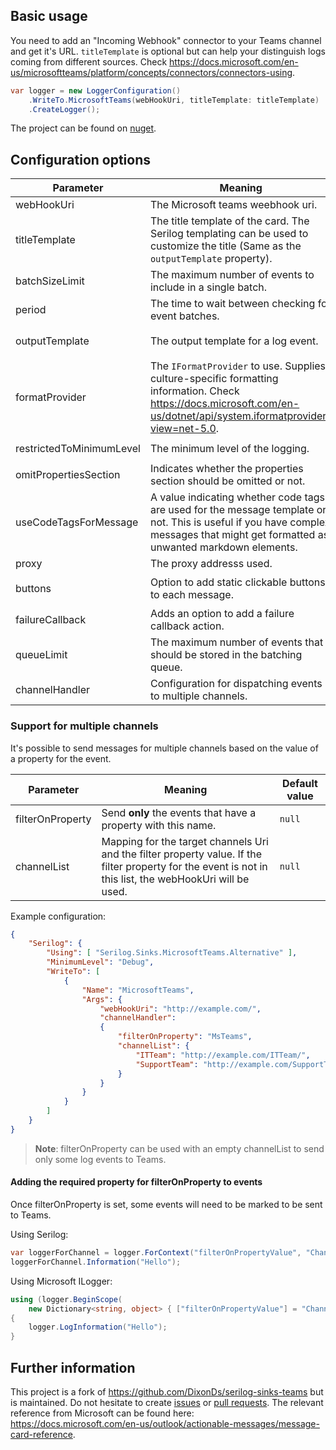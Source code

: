 ## Basic usage
You need to add an "Incoming Webhook" connector to your Teams channel and get it's URL. `titleTemplate` is optional but can help your distinguish logs coming from different sources.
Check https://docs.microsoft.com/en-us/microsoftteams/platform/concepts/connectors/connectors-using.

```csharp
var logger = new LoggerConfiguration()
	.WriteTo.MicrosoftTeams(webHookUri, titleTemplate: titleTemplate)
    .CreateLogger();
```

The project can be found on [nuget](https://www.nuget.org/packages/Serilog.Sinks.MicrosoftTeams.Alternative/).

## Configuration options
|Parameter|Meaning|Example|Default value|
|-|-|-|-|
|webHookUri|The Microsoft teams weebhook uri.|`https://outlook.office.com/webhook/1234567890`|None, is mandatory.|
|titleTemplate|The title template of the card. The Serilog templating can be used to customize the title (Same as the `outputTemplate` property).|`"Some Message"`|None, but is optional.|
|batchSizeLimit|The maximum number of events to include in a single batch.|`batchSizeLimit: 40`|`1`|
|period|The time to wait between checking for event batches.|`period: new TimeSpan(0, 0, 20)`|`00:00:01`|
|outputTemplate|The output template for a log event.|`outputTemplate:"{Timestamp:yyyy-MM-dd HH:mm:ss.fff zzz} [{Level:u3}] {Message:lj}{NewLine}{Exception}"`|`null`|
|formatProvider|The `IFormatProvider` to use. Supplies culture-specific formatting information. Check https://docs.microsoft.com/en-us/dotnet/api/system.iformatprovider?view=net-5.0.|`new CultureInfo("de-DE")`|`null`|
|restrictedToMinimumLevel|The minimum level of the logging.|`restrictedToMinimumLevel: LogEventLevel.Verbose`|`LogEventLevel.Verbose`|
|omitPropertiesSection|Indicates whether the properties section should be omitted or not.|`omitPropertiesSection: true`|`false`|
|useCodeTagsForMessage|A value indicating whether code tags are used for the message template or not. This is useful if you have complex messages that might get formatted as unwanted markdown elements.|`useCodeTagsForMessage:true`|`false`|
|proxy|The proxy addresss used.|`proxy: "http://test.de/proxy"`|`null`|
|buttons|Option to add static clickable buttons to each message.|`buttons: new[] { new MicrosoftTeamsSinkOptionsButton("Google", "https://google.de") }`|`null`|
|failureCallback|Adds an option to add a failure callback action.|`failureCallback: e => Console.WriteLine($"Sink error: {e.Message}")`|`null`|
|queueLimit|The maximum number of events that should be stored in the batching queue.|`queueLimit: 10`|`int.MaxValue` or `2147483647`|
|channelHandler|Configuration for dispatching events to multiple channels.|See [Support for multiple channels](#support-for-multiple-channels)|`null`|

### Support for multiple channels
It's possible to send messages for multiple channels based on the value
of a property for the event.

|Parameter|Meaning|Default value|
|-|-|-|
|filterOnProperty|Send **only** the events that have a property with this name.|`null`|
|channelList|Mapping for the target channels Uri and the filter property value. If the filter property for the event is not in this list, the webHookUri will be used.|`null`|

Example configuration:

```json
{
    "Serilog": {
        "Using": [ "Serilog.Sinks.MicrosoftTeams.Alternative" ],
        "MinimumLevel": "Debug",
        "WriteTo": [
            {
                "Name": "MicrosoftTeams",
                "Args": {
                    "webHookUri": "http://example.com/",
                    "channelHandler":
                    {
                        "filterOnProperty": "MsTeams",
                        "channelList": {
                            "ITTeam": "http://example.com/ITTeam/",
                            "SupportTeam": "http://example.com/SupportTeam/"
                        }
                    }
                }
            }
        ]
    }
}
```

> **Note**: filterOnProperty can be used with an empty channelList to send
> only some log events to Teams.

#### Adding the required property for filterOnProperty to events

Once filterOnProperty is set, some events will need to be marked to be sent
to Teams.

Using Serilog:

```csharp
var loggerForChannel = logger.ForContext("filterOnPropertyValue", "ChannelName");
loggerForChannel.Information("Hello");
```

Using Microsoft ILogger:

```csharp
using (logger.BeginScope(
    new Dictionary<string, object> { ["filterOnPropertyValue"] = "ChannelName" }))
{
    logger.LogInformation("Hello");
}
```

## Further information
This project is a fork of https://github.com/DixonDs/serilog-sinks-teams but is maintained.
Do not hesitate to create [issues](https://github.com/serilog-contrib/Serilog.Sinks.MicrosoftTeams.Alternative/issues) or [pull requests](https://github.com/serilog-contrib/Serilog.Sinks.MicrosoftTeams.Alternative/pulls).
The relevant reference from Microsoft can be found here: https://docs.microsoft.com/en-us/outlook/actionable-messages/message-card-reference.